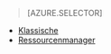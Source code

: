 > [AZURE.SELECTOR]
- [Klassische](../articles/storage/storage-cannot-delete-storage-account-container-vhd.md)
- [Ressourcenmanager](../articles/storage/storage-resource-manager-cannot-delete-storage-account-container-vhd.md)
